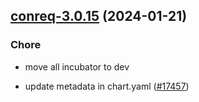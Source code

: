 

## [conreq-3.0.15](https://github.com/truecharts/charts/compare/conreq-3.0.14...conreq-3.0.15) (2024-01-21)

### Chore



- move all incubator to dev

- update metadata in chart.yaml ([#17457](https://github.com/truecharts/charts/issues/17457))